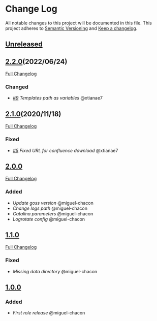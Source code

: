 # Change Log
All notable changes to this project will be documented in this file.
This project adheres to [Semantic Versioning](http://semver.org/) and [Keep a changelog](https://github.com/olivierlacan/keep-a-changelog).

## [Unreleased](https://github.com/idealista/confluence_role/tree/develop)

## [2.2.0](https://github.com/idealista/confluence_role/tree/2.2.0)(2022/06/24)
[Full Changelog](https://github.com/idealista/confluence_role/compare/2.2.0...2.1.0)
### Changed
- *[#9](https://github.com/idealista/confluence_role/issues/9) Templates path as variables* @xtianae7

## [2.1.0](https://github.com/idealista/confluence_role/tree/2.1.0)(2020/11/18)
[Full Changelog](https://github.com/idealista/confluence_role/compare/2.1.0...2.0.0)
### Fixed
- *[#5](https://github.com/idealista/confluence_role/issues/5) Fixed URL for confluence download* @xtianae7

## [2.0.0](https://github.com/idealista/confluence_role/tree/2.0.0)
[Full Changelog](https://github.com/idealista/confluence_role/compare/2.0.0...1.1.0)
### Added
- *Update goss version* @miguel-chacon
- *Change logs path* @miguel-chacon
- *Catalina parameters* @miguel-chacon
- *Logrotate config* @miguel-chacon

## [1.1.0](https://github.com/idealista/confluence_role/tree/1.1.0)
[Full Changelog](https://github.com/idealista/confluence_role/compare/1.1.0...1.0.0)
### Fixed
- *Missing data directory* @miguel-chacon

## [1.0.0](https://github.com/idealista/confluence_role/tree/1.0.0)
### Added
- *First role release* @miguel-chacon

